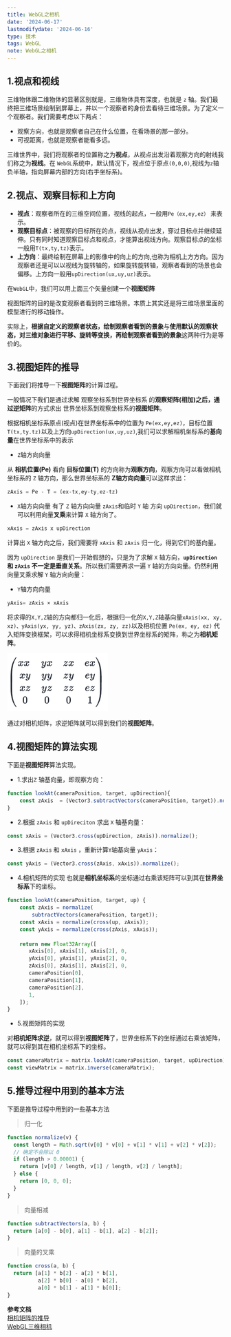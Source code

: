 ```yaml
---
title: WebGL之相机
date: '2024-06-17'
lastmodifydate: '2024-06-16'
type: 技术
tags: WebGL
note: WebGL之相机
---
```

## 1.视点和视线
三维物体跟二维物体的显著区别就是，三维物体具有深度，也就是 `z` 轴。我们最终把三维场景绘制到屏幕上，并以一个观察者的身份去看待三维场景。为了定义一个观察者。我们需要考虑以下两点：
+ 观察方向，也就是观察者自己在什么位置，在看场景的那一部分。
+ 可视距离，也就是观察者能看多远。

三维世界中，我们将观察者的位置称之为**视点**，从视点出发沿着观察方向的射线我们称之为**视线**。在 `WebGL`系统中，默认情况下，视点位于原点`(0,0,0)`,视线为`z`轴负半轴，指向屏幕内部的方向(右手坐标系)。

## 2.视点、观察目标和上方向
+ **视点**：观察者所在的三维空间位置，视线的起点，一般用`Pe（ex,ey,ez）` 来表示。
+ **观察目标点**：被观察的目标所在的点，视线从视点出发，穿过目标点并继续延伸。只有同时知道观察目标点和视点，才能算出视线方向。观察目标点的坐标一般用`T(tx,ty,tz)`表示。
+ **上方向**：最终绘制在屏幕上的影像中的向上的方向,也称为相机上方方向。因为观察者还是可以以视线为旋转轴的，如果旋转旋转轴，观察者看到的场景也会偏移。上方向一般用`upDirection(ux,uy,uz)`表示。

在`WebGL`中，我们可以用上面三个矢量创建一个**视图矩阵**

视图矩阵的目的是改变观察者看到的三维场景。本质上其实还是将三维场景里面的模型进行的移动操作。

实际上，**根据自定义的观察者状态，绘制观察者看到的景象**与**使用默认的观察状态，对三维对象进行平移、旋转等变换，再绘制观察者看到的景象**这两种行为是等价的。
## 3.视图矩阵的推导
下面我们将推导一下**视图矩阵**的计算过程。

一般情况下我们是通过求解 观察坐标系到世界坐标系 的**观察矩阵(相加)**之后，通过**逆矩阵**的方式求出 世界坐标系到观察坐标系的**视图矩阵**。

根据相机坐标系原点(视点)在世界坐标系中的位置为 `Pe(ex,ey,ez)`，目标位置`T(tx,ty.tz)`以及上方向`upDirection(ux,uy,uz)`,我们可以求解相机坐标系的**基向量**在世界坐标系中的表示

+ `Z`轴方向向量

从 **相机位置(Pe)** 看向 **目标位置(T)** 的方向称为**观察方向**，观察方向可以看做相机坐标系的 `Z` 轴方向，那么世界坐标系的 **Z轴方向向量**可以这样求出：

```js
zAxis = Pe - T = (ex-tx,ey-ty,ez-tz)  
```
+ `X`轴方向向量
有了 `Z` 轴方向向量 `zAxis`和临时 `Y` 轴 方向 `upDirection`，我们就可以利用向量**叉乘**来计算 `X` 轴方向了。
```js
xAxis = zAxis x upDirection
```
计算出 `X` 轴方向之后，我们需要将 `xAxis` 和 `zAxis` 归一化，得到它们的基向量。

因为 `upDirection` 是我们一开始假想的，只是为了求解 `X` 轴方向，**`upDirection` 和 `zAxis` 不一定是垂直关系**。所以我们需要再求一遍 `Y` 轴的方向向量。仍然利用向量叉乘求解 `Y` 轴方向向量：
+ `Y`轴方向向量
```js
yAxis= zAxis × xAxis
```
将求得的`X,Y,Z`轴的方向都归一化后，根据归一化的`X,Y,Z`轴基向量`xAxis(xx, xy, xz)、yAxis(yx, yy, yz)、zAxis(zx, zy, zz)`以及相机位置 `Pe(ex, ey, ez)` 代入矩阵变换框架，可以求得相机坐标系变换到世界坐标系的矩阵，称之为**相机矩阵**。

<img src='../../images/webgl/相机矩阵.png'>

通过对相机矩阵，求逆矩阵就可以得到我们的**视图矩阵**。

## 4.视图矩阵的算法实现

下面是**视图矩阵**算法实现。

+ 1.求出`Z` 轴基向量，即观察方向：
```js
function lookAt(cameraPosition, target, upDirection){
    const zAxis  = (Vector3.subtractVectors(cameraPosition, target)).normalize();
}
```
+ 2.根据 `zAxis` 和 `upDireciton` 求出 `X` 轴基向量：
```js
const xAxis = (Vector3.cross(upDirection, zAxis)).normalize();
```
+ 3.根据 `zAxis` 和 `xAxis` ，重新计算`Y`轴基向量 `yAxis`：
```js
const yAxis = (Vector3.cross(zAxis, xAxis)).normalize();
```
+ 4.相机矩阵的实现
也就是**相机坐标系**的坐标通过右乘该矩阵可以到其在**世界坐标系**下的坐标。
```js
function lookAt(cameraPosition, target, up) {
    const zAxis = normalize(
        subtractVectors(cameraPosition, target));
    const xAxis = normalize(cross(up, zAxis));
    const yAxis = normalize(cross(zAxis, xAxis));
 
    return new Float32Array([
       xAxis[0], xAxis[1], xAxis[2], 0,
       yAxis[0], yAxis[1], yAxis[2], 0,
       zAxis[0], zAxis[1], zAxis[2], 0,
       cameraPosition[0],
       cameraPosition[1],
       cameraPosition[2],
       1,
    ]);
}
```
+ 5.视图矩阵的实现

对**相机矩阵求逆**，就可以得到**视图矩阵**了，世界坐标系下的坐标通过右乘该矩阵，就可以得到其在相机坐标系下的坐标。
```js
const cameraMatrix = matrix.lookAt(cameraPosition, target, upDirection);
const viewMatrix = matrix.inverse(cameraMatrix);
```
## 5.推导过程中用到的基本方法
下面是推导过程中用到的一些基本方法
> 归一化
```js
function normalize(v) {
  const length = Math.sqrt(v[0] * v[0] + v[1] * v[1] + v[2] * v[2]);
  // 确定不会除以 0
  if (length > 0.00001) {
    return [v[0] / length, v[1] / length, v[2] / length];
  } else {
    return [0, 0, 0];
  }
}
```
> 向量相减
```js
function subtractVectors(a, b) {
  return [a[0] - b[0], a[1] - b[1], a[2] - b[2]];
}
```
> 向量的叉乘
```js
function cross(a, b) {
  return [a[1] * b[2] - a[2] * b[1],
          a[2] * b[0] - a[0] * b[2],
          a[0] * b[1] - a[1] * b[0]];
}
```

**参考文档**<br>
[相机矩阵的推导](https://juejin.cn/book/6844733755580481543/section/6844733755941191694)<br>
[WebGL三维相机](https://webglfundamentals.org/webgl/lessons/zh_cn/webgl-3d-camera.html)<br>

<Valine></Valine>